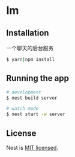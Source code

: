 # Im

## Installation

一个聊天的后台服务

```bash
$ yarn|npm install
```

## Running the app

```bash
# development
$ nest build server

# watch mode
$ nest start -w server

```

## License

Nest is [MIT licensed](LICENSE).
